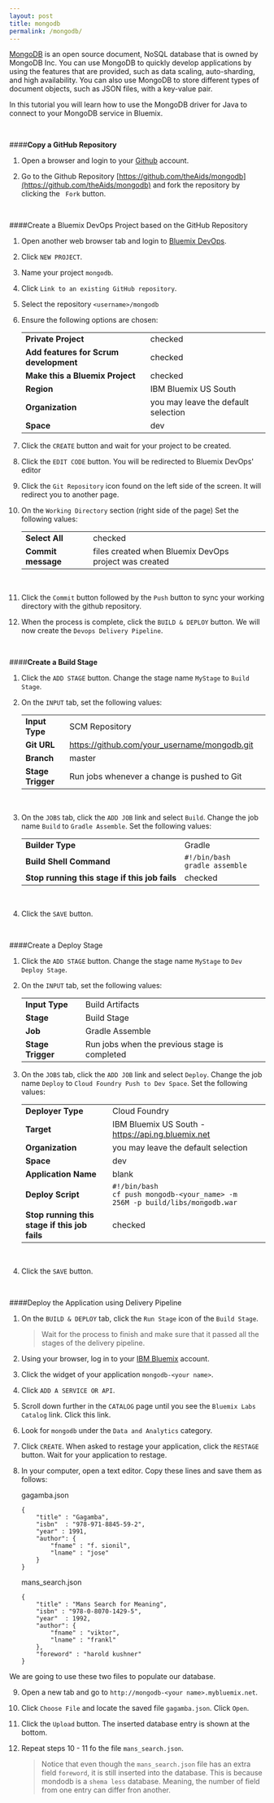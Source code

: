 ```yaml
---
layout: post
title: mongodb
permalink: /mongodb/
---
```


[MongoDB](https://console.ng.bluemix.net/docs/services/MongoDB/index.html#MongoDB) is an open source document, NoSQL database that is owned by MongoDB Inc. You can use MongoDB to quickly develop applications by using the features that are provided, such as data scaling, auto-sharding, and high availability. You can also use MongoDB to store different types of document objects, such as JSON files, with a key-value pair.

In this tutorial you will learn how to use the MongoDB driver for Java to connect to your MongoDB service in Bluemix.

<br>

####**Copy a GitHub Repository**

1. Open a browser and login to your [Github](https://github.com/) account. 

2. Go to the Github Repository [https://github.com/theAids/mongodb](https://github.com/theAids/mongodb) and fork the repository by clicking the  ` Fork` button.

<br>

####Create a Bluemix DevOps Project based on the GitHub Repository

1. Open another web browser tab and login to [Bluemix DevOps](https://hub.jazz.net/).

1. Click `NEW PROJECT`.

1. Name your project `mongodb`.

1. Click `Link to an existing GitHub repository`.

1. Select the repository `<username>/mongodb`

1. Ensure the following options are chosen:

	||||
	|---|---|---|
	| **Private Project** | checked |
	| **Add features for Scrum development** | checked |
	| **Make this a Bluemix Project** | checked |
	| **Region** | IBM Bluemix US South |
	| **Organization** | you may leave the default selection |		
	| **Space** | dev |
	
1. Click the `CREATE` button and  wait for your project to be created.

1. Click the `EDIT CODE` button.  You will be redirected to Bluemix DevOps' editor

1. Click the `Git Repository` icon found on the left side of the screen. It will redirect you to another page.

1. On the `Working Directory` section (right side of the page) Set the following values:

	||||
	|---|---|---|
	| **Select All** | checked |
	| **Commit message** | files created when Bluemix DevOps project was created |

	<br>

1. Click the `Commit` button followed by the `Push` button to sync your working directory with the github repository.

1. When the process is complete, click the `BUILD & DEPLOY` button. We will now create the `Devops Delivery Pipeline`.

<br>

####**Create a Build Stage**

1. Click the `ADD STAGE` button.  Change the stage name `MyStage` to `Build Stage`.

1. On the `INPUT` tab, set the following values:

	||||
	|---|---|---|
	| **Input Type** | SCM Repository |
	| **Git URL** | https://github.com/your_username/mongodb.git |
	| **Branch** | master |
	| **Stage Trigger** | Run jobs whenever a change is pushed to Git |

	<br>

1. On the `JOBS` tab, click the `ADD JOB` link and select `Build`.   Change the job name `Build` to `Gradle Assemble`.  Set the following values:

	||||
	|---|---|---|
	| **Builder Type** | Gradle |		
	| **Build Shell Command** | `#!/bin/bash`<br>`gradle assemble`  |	
	| **Stop running this stage if this job fails** | checked |

	<br>

1. Click the `SAVE` button.

	<br>

####Create a Deploy Stage

1. Click the `ADD STAGE` button.  Change the stage name `MyStage` to `Dev Deploy Stage`.

1. On the `INPUT` tab, set the following values:

	||||
	|---|---|---|
	| **Input Type** | Build Artifacts |
	| **Stage** | Build Stage |
	| **Job** | Gradle Assemble |
	| **Stage Trigger** | Run jobs when the previous stage is completed |


1. On the `JOBS` tab, click the `ADD JOB` link and select `Deploy`.   Change the job name `Deploy` to `Cloud Foundry Push to Dev Space`.  Set the following values:

	||||
	|---|---|---|
	| **Deployer Type** | Cloud Foundry |		
	| **Target** | IBM Bluemix US South - https://api.ng.bluemix.net |		
	| **Organization** | you may leave the default selection |		
	| **Space** | dev |	
	| **Application Name** | blank |		
	| **Deploy Script** | `#!/bin/bash`<br>`cf push mongodb-<your_name> -m 256M -p build/libs/mongodb.war`  |	
	| **Stop running this stage if this job fails** | checked |
	
	<br>

1. Click the `SAVE` button.

	<br>
####Deploy the Application using Delivery Pipeline

1. On the `BUILD & DEPLOY` tab, click the `Run Stage` icon of the `Build Stage`.
	>Wait for the process to finish and make sure that it passed all the stages of the delivery pipeline.

2. Using your browser, log in to your [IBM Bluemix](https://ibm.biz/bluemixph) account.

3. Click the widget of your application `mongodb-<your name>`.

4. Click `ADD A SERVICE OR API`.

5. Scroll down further in the `CATALOG` page until you see the `Bluemix Labs Catalog` link. Click this link.

6. Look for `mongodb` under the `Data and Analytics` category.

7. Click `CREATE`. When asked to restage your application, click the `RESTAGE` button. Wait for your application to restage.

8. In your computer, open a text editor. Copy these lines and save them as follows:

	gagamba.json
	```text
	{
		"title" : "Gagamba",
		"isbn"	: "978-971-8845-59-2",
		"year" : 1991,
		"author": {
			"fname" : "f. sionil",
			"lname" : "jose"
		}
	}
	```
	mans_search.json
	```text
	{
		"title" : "Mans Search for Meaning",
		"isbn" : "978-0-8070-1429-5",
		"year"	: 1992,
		"author": {
			"fname" : "viktor",
			"lname" : "frankl"
		},
		"foreword" : "harold kushner"
	}
	```
We are going to use these two files to populate our database.

9. Open a new tab and go to `http://mongodb-<your name>.mybluemix.net`.

10. Click `Choose File` and locate the saved file `gagamba.json`. Click `Open`. 

11. Click the `Upload` button. The inserted database entry is shown at the bottom.

12. Repeat steps 10 - 11 fo the file `mans_search.json`. 
	>Notice that even though the `mans_search.json` file has an extra field `foreword`, it is still inserted into the database. This is because mondodb is a `shema less` database. Meaning, the number of field from one entry can differ fron another.
	



